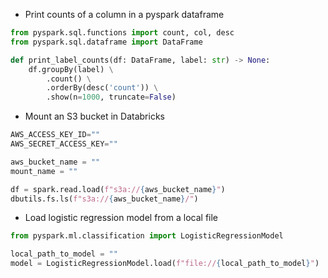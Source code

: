 - Print counts of a column in a pyspark dataframe

```python
from pyspark.sql.functions import count, col, desc
from pyspark.sql.dataframe import DataFrame

def print_label_counts(df: DataFrame, label: str) -> None:
    df.groupBy(label) \
        .count() \
        .orderBy(desc('count')) \
        .show(n=1000, truncate=False)
```

- Mount an S3 bucket in Databricks

```python
AWS_ACCESS_KEY_ID=""
AWS_SECRET_ACCESS_KEY=""

aws_bucket_name = ""
mount_name = ""

df = spark.read.load(f"s3a://{aws_bucket_name}")
dbutils.fs.ls(f"s3a://{aws_bucket_name}/")
```

- Load logistic regression model from a local file

```python
from pyspark.ml.classification import LogisticRegressionModel

local_path_to_model = ""
model = LogisticRegressionModel.load(f"file://{local_path_to_model}")
```